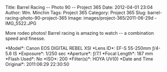 Title: Barrel Racing -- Photo 90 -- Project 365
Date: 2012-04-01 23:04
Author: Wm. Minchin
Tags: Project 365
Category: Project 365
Slug: barrel-racing-photo-90-project-365
Image: images/project-365/2011-06-29d - IMG_5522.JPG

More rodeo photos! Barrel racing is amazing to watch -- a combination
speed and finesse.

<div markdown=1 class="photo-infobox">
*Model*: Canon EOS DIGITAL REBEL XSI  
*Lens ID*: EF-S 55-250mm ƒ/4-5.6 IS  
*Exposure*: 1/250 sec  
*Aperture*: ƒ/7.1  
*Focal Length*: 187 mm  
*Flash Used*: No  
*ISO*: 200  
*Filter(s)*: HOYA UV(0)  
*Date and Time Original*: 2011:06:29 22:30:50
</div>
